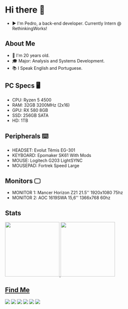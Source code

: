 # Hi there 👋

* ▶️ I'm Pedro, a back-end developer. Currently Intern @ RethinkingWorks!

## About Me
* 👦 I'm 20 years old.
* 🎓 Major: Analysis and Systems Development.
* 📚 I Speak English and Portuguese.

## PC Specs 🖥️
* CPU: Ryzen 5 4500
* RAM: 32GB 3200MHz (2x16)
* GPU: RX 580 8GB
* SSD: 256GB SATA
* HD: 1TB

## Peripherals ⌨️
* HEADSET: Evolut Têmis EG-301
* KEYBOARD: Epomaker SK61 With Mods
* MOUSE: Logitech G203 LightSYNC
* MOUSEPAD: Fortrek Speed Large

## Monitors 🖵
* MONITOR 1: Mancer Horizon Z21 21.5'' 1920x1080 75hz 
* MONITOR 2: AOC 1619SWA 15,6'' 1366x768 60hz 

## Stats
<div>
  <a href="https://github.com/pkielblock">
  <img height="180em" src="https://github-readme-stats.vercel.app/api?username=pkielblock&show_icons=true&theme=tokyonight&include_all_commits=true&count_private=true"/>
  <img height="180em" src="https://github-readme-stats.vercel.app/api/top-langs/?username=pkielblock&layout=compact&langs_count=7&theme=tokyonight"/>
</div>
  
  ## Find Me
  
<div>
  <a href="https://www.facebook.com/pedrokielblock/" target="_blank"><img src="https://img.shields.io/badge/Facebook-1877F2?style=for-the-badge&logo=facebook&logoColor=white" target="_blank"></a>
  <a href="https://www.instagram.com/pkielblock/" target="_blank"><img src="https://img.shields.io/badge/Instagram-E4405F?style=for-the-badge&logo=instagram&logoColor=white" target="_blank"></a>
  <a href="https://www.twitter.com/pkielblock/" target="_blank"><img src="https://img.shields.io/badge/Twitter-1DA1F2?style=for-the-badge&logo=twitter&logoColor=white" target="_blank"></a>
  <a href="https://www.linkedin.com/in/pedro-kielblock-b541aa1a8/" target="_blank"><img src="https://img.shields.io/badge/LinkedIn-0077B5?style=for-the-badge&logo=linkedin&logoColor=white" target="_blank"></a>
  <a href="https://steamcommunity.com/id/pkielblock/" target="_blank"><img src="https://img.shields.io/badge/Steam-000000?style=for-the-badge&logo=steam&logoColor=white" target="_blank"></a>
  <a href="https://open.spotify.com/user/yezxtmkdzwll9hzitpx62th3x" target="_blank"><img src="https://img.shields.io/badge/Spotify-1ED760?&style=for-the-badge&logo=spotify&logoColor=white" target="_blank"></a>
</div>
